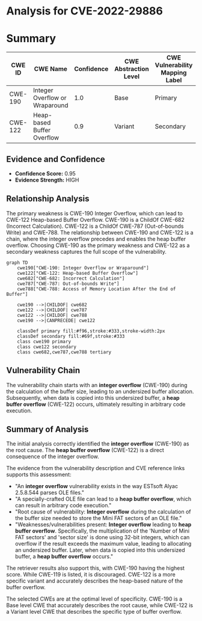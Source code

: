 # Analysis for CVE-2022-29886

# Summary
| CWE ID | CWE Name | Confidence | CWE Abstraction Level | CWE Vulnerability Mapping Label | CWE-Vulnerability Mapping Notes |
|---|---|---|---|---|---|
| CWE-190 | Integer Overflow or Wraparound | 1.0 | Base | Primary | Allowed |
| CWE-122 | Heap-based Buffer Overflow | 0.9 | Variant | Secondary | Allowed |

## Evidence and Confidence

*   **Confidence Score:** 0.95
*   **Evidence Strength:** HIGH

## Relationship Analysis
The primary weakness is CWE-190 Integer Overflow, which can lead to CWE-122 Heap-based Buffer Overflow. CWE-190 is a ChildOf CWE-682 (Incorrect Calculation). CWE-122 is a ChildOf CWE-787 (Out-of-bounds Write) and CWE-788. The relationship between CWE-190 and CWE-122 is a chain, where the integer overflow precedes and enables the heap buffer overflow. Choosing CWE-190 as the primary weakness and CWE-122 as a secondary weakness captures the full scope of the vulnerability.

```mermaid
graph TD
    cwe190["CWE-190: Integer Overflow or Wraparound"]
    cwe122["CWE-122: Heap-based Buffer Overflow"]
    cwe682["CWE-682: Incorrect Calculation"]
    cwe787["CWE-787: Out-of-bounds Write"]
    cwe788["CWE-788: Access of Memory Location After the End of Buffer"]

    cwe190 -->|CHILDOF| cwe682
    cwe122 -->|CHILDOF| cwe787
    cwe122 -->|CHILDOF| cwe788
    cwe190 -->|CANPRECEDE| cwe122

    classDef primary fill:#f96,stroke:#333,stroke-width:2px
    classDef secondary fill:#69f,stroke:#333
    class cwe190 primary
    class cwe122 secondary
    class cwe682,cwe787,cwe788 tertiary
```

## Vulnerability Chain
The vulnerability chain starts with an **integer overflow** (CWE-190) during the calculation of the buffer size, leading to an undersized buffer allocation. Subsequently, when data is copied into this undersized buffer, a **heap buffer overflow** (CWE-122) occurs, ultimately resulting in arbitrary code execution.

## Summary of Analysis
The initial analysis correctly identified the **integer overflow** (CWE-190) as the root cause. The **heap buffer overflow** (CWE-122) is a direct consequence of the integer overflow.

The evidence from the vulnerability description and CVE reference links supports this assessment:

*   "An **integer overflow** vulnerability exists in the way ESTsoft Alyac 2.5.8.544 parses OLE files."
*   "A specially-crafted OLE file can lead to a **heap buffer overflow**, which can result in arbitrary code execution."
*   "Root cause of vulnerability: **Integer overflow** during the calculation of the buffer size needed to store the Mini FAT sectors of an OLE file."
*   "Weaknesses/vulnerabilities present: **Integer overflow** leading to **heap buffer overflow**. Specifically, the multiplication of the 'Number of Mini FAT sectors' and 'sector size' is done using 32-bit integers, which can overflow if the result exceeds the maximum value, leading to allocating an undersized buffer. Later, when data is copied into this undersized buffer, a **heap buffer overflow** occurs."

The retriever results also support this, with CWE-190 having the highest score. While CWE-119 is listed, it is discouraged. CWE-122 is a more specific variant and accurately describes the heap-based nature of the buffer overflow.

The selected CWEs are at the optimal level of specificity. CWE-190 is a Base level CWE that accurately describes the root cause, while CWE-122 is a Variant level CWE that describes the specific type of buffer overflow.